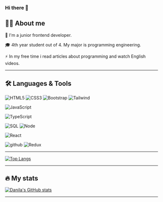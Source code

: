 ### Hi there 👋

## 👨‍💻 About me

👶 I'm a junior frontend developer.

🎓 4th year student out of 4. My major is programming engineering.

⚡ In my free time i read articles about programming and watch English videos.

---

## 🛠 Languages & Tools

![HTML5](https://img.shields.io/badge/html5-000.svg?style=for-the-badge&logo=html5&logoColor=d68c20)
![CSS3](https://img.shields.io/badge/css3-000.svg?style=for-the-badge&logo=css3&logoColor=d68c20)
![Bootstrap](https://img.shields.io/badge/-bootstrap-000?style=for-the-badge&logo=bootstrap&logoColor=d68c20)
![Tailwind](https://img.shields.io/badge/-Tailwind&nbsp;CSS-000?style=for-the-badge&logo=TailwindCSS&logoColor=d68c20)

![JavaScript](https://img.shields.io/badge/-JavaScript-000?style=for-the-badge&logo=JavaScript&logoColor=d68c20)
<!-- [![Python](https://img.shields.io/badge/-Python-000?&logo=Python)] -->
![TypeScript](https://img.shields.io/badge/-TypeScript-000?style=for-the-badge&logo=typescript&logoColor=d68c20)


![SQL](https://img.shields.io/badge/-SQL-000?style=for-the-badge&logo=MySQL&logoColor=d68c20)
![Node](https://img.shields.io/badge/-Node.js-000?style=for-the-badge&logo=Node.js&logoColor=d68c20)

![React](https://img.shields.io/badge/react-000.svg?style=for-the-badge&logo=react&logoColor=d68c20)

![github](https://img.shields.io/badge/GitHub-000?style=for-the-badge&logo=GitHub&logoColor=d68c20)
![Redux](https://img.shields.io/badge/-redux-000?style=for-the-badge&logo=redux&logoColor=d68c20)


---

[![Top Langs](https://github-readme-stats.vercel.app/api/top-langs/?username=Drebedenb&layout=compact&theme=great-gatsby&hide=php)](https://github.com/Drebedenb/github-readme-stats)

---

## 🔥 My stats

[![Danila's GitHub stats](https://github-readme-stats.vercel.app/api?username=Drebedenb&count_private=true&show_icons=true&theme=great-gatsby)](https://github.com/Drebedenb/github-readme-stats)

---
